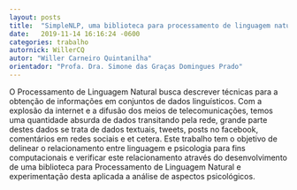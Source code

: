 ```yaml
---
layout: posts
title:  "SimpleNLP, uma biblioteca para processamento de linguagem natural, aplicada a análise de características psicológicas"
date:   2019-11-14 16:16:24 -0600
categories: trabalho
autornick: WillerCQ
autor: "Willer Carneiro Quintanilha"
orientador: "Profa. Dra. Simone das Graças Domingues Prado"
---
```

O Processamento de Linguagem Natural busca descrever técnicas para a obtenção de informações em conjuntos de dados linguísticos. Com a explosão da internet e a difusão dos meios de telecomunicações, temos uma quantidade absurda de dados transitando pela rede, grande parte destes dados se trata de dados textuais, tweets, posts no facebook, comentários em redes sociais e et cetera. Este trabalho tem o objetivo de delinear o relacionamento entre linguagem e psicologia para fins computacionais e verificar este relacionamento através do desenvolvimento de uma biblioteca para Processamento de Linguagem Natural e experimentação desta aplicada a análise de aspectos psicológicos.

